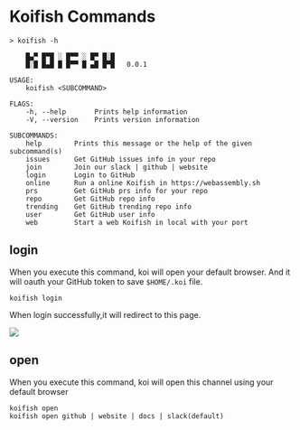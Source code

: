 # Koifish Commands

```shell script
> koifish -h

    █▄▀ █▀█ ░ █▀▀ ░ █▀ █░█
    █░█ █▄█ █ █▀▀ █ ▄█ █▀█   0.0.1

USAGE:
    koifish <SUBCOMMAND>

FLAGS:
    -h, --help       Prints help information
    -V, --version    Prints version information

SUBCOMMANDS:
    help        Prints this message or the help of the given subcommand(s)
    issues      Get GitHub issues info in your repo
    join        Join our slack | github | website
    login       Login to GitHub
    online      Run a online Koifish in https://webassembly.sh
    prs         Get GitHub prs info for your repo
    repo        Get GitHub repo info
    trending    Get GitHub trending repo info
    user        Get GitHub user info
    web         Start a web Koifish in local with your port
```

## login

When you execute this command, koi will open your default browser. 
And it will oauth your GitHub token to save `$HOME/.koi` file.
  
```shell script
koifish login 
``` 

When login successfully,it will redirect to this page.  

![](https://user-images.githubusercontent.com/25944814/89096743-62784780-d40b-11ea-8a50-8ec50e1ea550.png)

## open

When you execute this command, koi will open this channel 
using your default browser 

```shell script
koifish open 
koifish open github | website | docs | slack(default)  
``` 